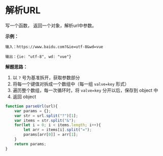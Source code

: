 # 解析URL

写一个函数， 返回一个对象，解析url中参数。

**示例：**

```
输入：https://www.baidu.com?&ie=utf-8&wd=vue

输出：{ie: "utf-8", wd: "vue"}
```

**解题思路：**

1. 以 `?` 号为基准拆开，获取参数部分
2. 将每一个键值对拆成一个数组中（每一组 `valve=key` 形式）
3. 遍历整个数组，每一次循环时，将 `valve=key` 分开以后，保存到 object 中
4. 返回 object

```js
function parseUrl(url){
    var params = {};
    var str = url.split("?")[1];
    var items = str.split("&");
    for(let i = 0; i < items.length; i++){
        let arr = items[i].split("=");
        params[arr[0]] = arr[1];
    }
    return params;
}
```


